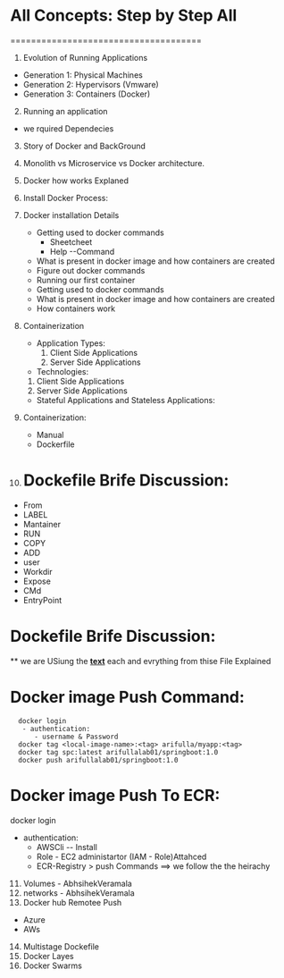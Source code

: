 # All Concepts: Step by Step All
=====================================
1) Evolution of Running Applications
  - Generation 1: Physical Machines
  - Generation 2: Hypervisors (Vmware)
  - Generation 3: Containers (Docker)
2) Running an application
  -  we rquired Dependecies
3) Story of Docker and BackGround
4) Monolith vs Microservice vs Docker architecture.

5) Docker how works Explaned
6) Install Docker Process:

7) Docker installation Details
   - Getting used to docker commands
       - Sheetcheet
       - Help --Command
   - What is present in docker image and how containers are created
   - Figure out docker commands
   - Running our first container
   - Getting used to docker commands
   - What is present in docker image and how containers are created
   - How containers work

8) Containerization
   - Application Types: 
     1) Client Side Applications
     2) Server Side Applications
    - Technologies:
     1) Client Side Applications
     2) Server Side Applications
   - Stateful Applications and Stateless Applications:

9) Containerization:
   - Manual
   - Dockerfile

10) # Dockefile Brife Discussion:
 - From
 - LABEL
 - Mantainer
 - RUN
 - COPY
 - ADD
 - user
 - Workdir
 - Expose
 - CMd
 - EntryPoint

# Dockefile Brife Discussion: 
 ** we are USiung the **[text](SpringPerclinc.Md)** each and evrything from thise File Explained

# Docker image Push Command:

      docker login
       - authentication:
          - username & Password
      docker tag <local-image-name>:<tag> arifulla/myapp:<tag>
      docker tag spc:latest arifullalab01/springboot:1.0
      docker push arifullalab01/springboot:1.0

# Docker image Push To ECR:

docker login
 - authentication:
    - AWSCli -- Install
    - Role - EC2 administartor (IAM - Role)Attahced
    - ECR-Registry > push Commands ==>  we follow the the heirachy

11) Volumes        - AbhsihekVeramala
12) networks       - AbhsihekVeramala
13) Docker hub Remotee Push
   - Azure
   - AWs
14) Multistage Dockefile
15) Docker Layes
16) Docker Swarms







